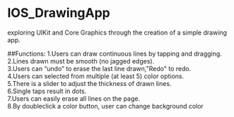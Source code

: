 # IOS_DrawingApp
exploring UIKit and Core Graphics through the creation of a simple drawing app. 

##Functions:
1.Users can draw continuous lines by tapping and dragging.<br/>
2.Lines drawn must be smooth (no jagged edges).<br/>
3.Users can “undo” to erase the last line drawn,"Redo" to redo.<br/>
4.Users can selected from multiple (at least 5) color options.<br/>
5.There is a slider to adjust the thickness of drawn lines.<br/>
6.Single taps result in dots.<br/>
7.Users can easily erase all lines on the page.<br/>
8.By doubleclick a color button, user can change background color<br/>
